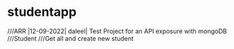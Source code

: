 # studentapp

///ARR |12-09-2022| daleel| Test Project for an API exposure with mongoDB
///Student
///Get all and create new student
